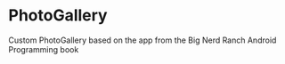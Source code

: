 # PhotoGallery

Custom PhotoGallery based on the app from the Big Nerd Ranch Android Programming book
